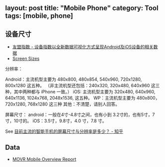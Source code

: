 layout: post
title: "Mobile Phone"
category: Tool
tags: [mobile, phone]
---

## 设备尺寸

- [友盟指数 - 设备指数以全新数据可视化方式呈现Android及iOS设备的相关数据](http://www.umindex.com/)
- [Screen Sizes](http://screensiz.es/phone)

<!-- more -->

分辨率：

Android：主流机型主要为 480x800, 480x854, 540x960, 720x1280, 800x1280 这五种。
（非主流机型还包括：240x320, 320x480, 640x960 这三种，其中两种都与 iPhone 一致。）
iOS: 主流机型主要为 320x480, 640x960, 640x1136, 1024x768, 2048x1536, 这五种。
WP：主流机型主要为 480x800，720x1280, 768x1280 这三种
其他：不清楚，请别人回答。

屏幕尺寸：
android：一般在4寸-4.8寸之间，也有小到 3.2寸的，也有5寸，7寸，10寸的。
iOS：3.5寸，9.8寸，4.0 寸，7.8 寸。

See [目前主流的智能手机的屏幕尺寸与分辨率是多少？ - 知乎](http://www.zhihu.com/question/20440405)

## Data

- [MOVR Mobile Overview Report](http://data.wurfl.io/MOVR/pdf/2014_q3/MOVR_2014_q3.pdf)

